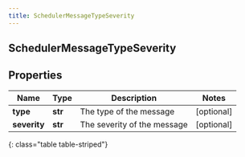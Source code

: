 ```yaml
---
title: SchedulerMessageTypeSeverity
---
```

## SchedulerMessageTypeSeverity

## Properties

|Name | Type | Description | Notes|
|------------ | ------------- | ------------- | -------------|
| **type** | **str** | The type of the message | [optional] |
| **severity** | **str** | The severity of the message | [optional] |
{: class="table table-striped"}


